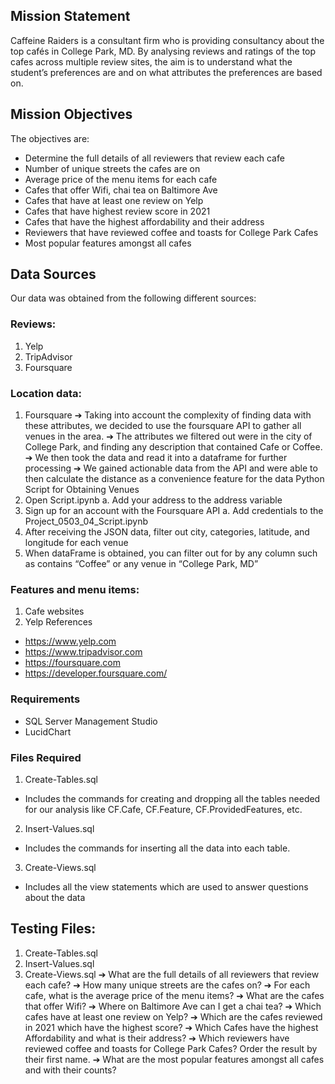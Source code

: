 ## Mission Statement ##
Caffeine Raiders is a consultant firm who is providing consultancy about the top cafés in 
College Park, MD. By analysing reviews and ratings of the top cafes across multiple review 
sites, the aim is to understand what the student’s preferences are and on what attributes the 
preferences are based on.
## Mission Objectives ## 
The objectives are:
  - Determine the full details of all reviewers that review each cafe
  - Number of unique streets the cafes are on
  - Average price of the menu items for each cafe
  - Cafes that offer Wifi, chai tea on Baltimore Ave 
  - Cafes that have at least one review on Yelp
  - Cafes that have highest review score in 2021
  - Cafes that have the highest affordability and their address
  - Reviewers that have reviewed coffee and toasts for College Park Cafes 
  - Most popular features amongst all cafes
## Data Sources ##
Our data was obtained from the following different sources:
### Reviews:
1. Yelp
2. TripAdvisor
3. Foursquare
### Location data:
1. Foursquare
➔ Taking into account the complexity of finding data with these attributes, we 
decided to use the foursquare API to gather all venues in the area. 
➔ The attributes we filtered out were in the city of College Park, and finding any 
description that contained Cafe or Coffee. 
➔ We then took the data and read it into a dataframe for further processing
➔ We gained actionable data from the API and were able to then calculate the 
distance as a convenience feature for the data
Python Script for Obtaining Venues
1. Open Script.ipynb
  a. Add your address to the address variable
2. Sign up for an account with the Foursquare API
  a. Add credentials to the Project_0503_04_Script.ipynb
3. After receiving the JSON data, filter out city, categories, latitude, and longitude 
for each venue
4. When dataFrame is obtained, you can filter out for by any column such as 
contains “Coffee” or any venue in “College Park, MD”
### Features and menu items:
1. Cafe websites
2. Yelp
References
  - https://www.yelp.com
  - https://www.tripadvisor.com
  - https://foursquare.com
  - https://developer.foursquare.com/
### Requirements
  - SQL Server Management Studio
  - LucidChart
### Files Required
1. Create-Tables.sql
  - Includes the commands for creating and dropping all the tables needed for our analysis 
like CF.Cafe, CF.Feature, CF.ProvidedFeatures, etc.
2. Insert-Values.sql
- Includes the commands for inserting all the data into each table.
3. Create-Views.sql
- Includes all the view statements which are used to answer questions about the data
## Testing Files:
1. Create-Tables.sql
2. Insert-Values.sql
3. Create-Views.sql
➔ What are the full details of all reviewers that review each cafe?
➔ How many unique streets are the cafes on?
➔ For each cafe, what is the average price of the menu items?
➔ What are the cafes that offer Wifi?
➔ Where on Baltimore Ave can I get a chai tea?
➔ Which cafes have at least one review on Yelp?
➔ Which are the cafes reviewed in 2021 which have the highest score?
➔ Which Cafes have the highest Affordability and what is their address?
➔ Which reviewers have reviewed coffee and toasts for College Park Cafes? Order the 
result by their first name.
➔ What are the most popular features amongst all cafes and with their counts?

